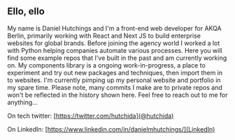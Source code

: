 ## Ello, ello

My name is Daniel Hutchings and I'm a front-end web developer for AKQA Berlin, primarily working with React and Next JS to build enterprise websites for global brands. Before joining the agency world I worked a lot with Python helping companies automate various processes. Here you will find some example repos that I've built in the past and am currently working on. My components library is a ongoing work-in-progress, a place to experiment and try out new packages and techniques, then import them in to websites. I'm currently pimping up my personal website and portfolio in my spare time. Please note, many commits I make are to private repos and won't be reflected in the history shown here. Feel free to reach out to me for anything...

On tech twitter:
[https://twitter.com/hutchida](@hutchida)

On LinkedIn:
[https://www.linkedin.com/in/danielmhutchings/](LinkedIn)
